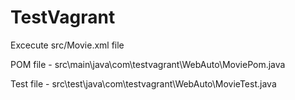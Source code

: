 # TestVagrant
Excecute src/Movie.xml file

POM file - src\main\java\com\testvagrant\WebAuto\MoviePom.java

Test file - src\test\java\com\testvagrant\WebAuto\MovieTest.java

